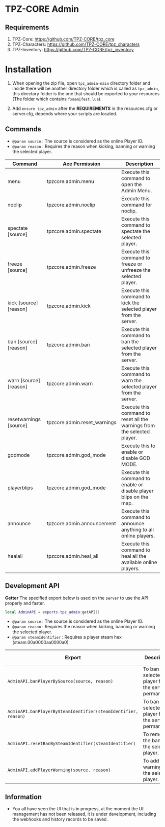 # TPZ-CORE Admin

## Requirements

1. TPZ-Core: https://github.com/TPZ-CORE/tpz_core
2. TPZ-Characters: https://github.com/TPZ-CORE/tpz_characters
3. TPZ-Inventory: https://github.com/TPZ-CORE/tpz_inventory

# Installation

1. When opening the zip file, open `tpz_admin-main` directory folder and inside there will be another directory folder which is called as `tpz_admin`, this directory folder is the one that should be exported to your resources (The folder which contains `fxmanifest.lua`).

2. Add `ensure tpz_admin` after the **REQUIREMENTS** in the resources.cfg or server.cfg, depends where your scripts are located.

## Commands 

- `@param source` : The source is considered as the online Player ID.
- `@param reason` : Requires the reason when kicking, banning or warning the selected player.

| Command                  | Ace Permission                     | Description                                                              |
|--------------------------|------------------------------------|--------------------------------------------------------------------------|
| menu                     | tpzcore.admin.menu                 | Execute this command to open the Admin Menu.                             |
| noclip                   | tpzcore.admin.noclip               | Execute this command for noclip.                                         |
| spectate [source]        | tpzcore.admin.spectate             | Execute this command to spectate the selected player.                    |
| freeze [source]          | tpzcore.admin.freeze               | Execute this command to freeze or unfreeze the selected player.          |
| kick [source] [reason]   | tpzcore.admin.kick                 | Execute this command to kick the selected player from the server.        |
| ban [source] [reason]    | tpzcore.admin.ban                  | Execute this command to ban the selected player from the server.         |
| warn [source] [reason]   | tpzcore.admin.warn                 | Execute this command to warn the selected player from the server.        |
| resetwarnings [source]   | tpzcore.admin.reset_warnings       | Execute this command to reset all the warnings from the selected player. |
| godmode                  | tpzcore.admin.god_mode             | Execute this to enable or disable GOD MODE.                              |
| playerblips              | tpzcore.admin.god_mode             | Execute this command to enable or disable player blips on the map.       |
| announce                 | tpzcore.admin.announcement         | Execute this command to announce anything to all online players.         |
| healall                  | tpzcore.admin.heal_all             | Execute this command to heal all the available online players.           |


## Development API

**Getter**
The specified export below is used on the `server` to use the API properly and faster.

```lua
local AdminAPI = exports.tpz_admin:getAPI()
```

- `@param source`          : The source is considered as the online Player ID.
- `@param reason`          : Requires the reason when kicking, banning or warning the selected player.
- `@param steamIdentifier` : Requires a player steam hex (steam.00a0000aa0000a0)

| Export                                                                    | Description                                                 | Returned Type |
|---------------------------------------------------------------------------|-------------------------------------------------------------|---------------|
| `AdminAPI.banPlayerBySource(source, reason)`                              | To ban the selected player from the server permanently.     | N/A           |
| `AdminAPI.banPlayerBySteamIdentifier(steamIdentifier, reason)`            | To ban the selected player from the server permanently.     | N/A           |
| `AdminAPI.resetBanBySteamIdentifier(steamIdentifier)`                     | To remove the ban from the selected player.                 | N/A           |
| `AdminAPI.addPlayerWarning(source, reason)`                               | To add a warning on the selected player.                    | Boolean       |

## Information

- You all have seen the UI that is in progress, at the moment the UI management has not been released, it is under development, including the webhooks and history records to be saved.
